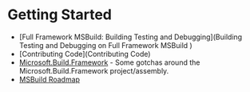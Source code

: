 # Getting Started

* [Full Framework MSBuild: Building Testing and Debugging](Building Testing and Debugging on Full Framework MSBuild
)
* [Contributing Code](Contributing Code)
* [Microsoft.Build.Framework](Microsoft.Build.Framework) - Some gotchas around the Microsoft.Build.Framework project/assembly.
* [MSBuild Roadmap](Roadmap)